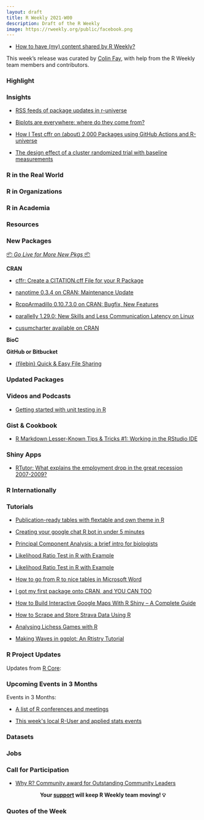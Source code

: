```yaml
---
layout: draft
title: R Weekly 2021-W00
description: Draft of the R Weekly
image: https://rweekly.org/public/facebook.png
---
```



+ [How to have (my) content shared by R Weekly?](https://github.com/rweekly/rweekly.org#how-to-have-my-content-shared-by-r-weekly)

This week’s release was curated by [Colin Fay](https://colinfay.me/), with help from the R Weekly team members and contributors.



###  Highlight



### Insights

+ [RSS feeds of package updates in r-universe](https://ropensci.org/blog/2021/11/24/runiverse-badges/)

+ [Biplots are everywhere: where do they come from?](https://www.statforbiology.com/2021/stat_multivar_svd_biplots/)

+ [How I Test cffr on (about) 2,000 Packages using GitHub Actions and R-universe](https://ropensci.org/blog/2021/11/23/how-i-test-cffr/)

+ [The design effect of a cluster randomized trial with baseline measurements](https://www.rdatagen.net/post/2021-11-23-design-effects-with-baseline-measurements/)

### R in the Real World



###  R in Organizations



###  R in Academia



###  Resources



###  New Packages

<p class="added-hostname"><a href="https://rweekly.org/live" target="_blank" class="externalLink">📦 <i>Go Live for More New Pkgs</i> 📦</a></p>

**CRAN**

+ [cffr: Create a CITATION.cff File for your R Package](https://ropensci.org/blog/2021/11/23/cffr/)

+ [nanotime 0.3.4 on CRAN: Maintenance Update](http://dirk.eddelbuettel.com/blog/2021/11/24/#nanotime_0.3.4)

+ [RcppArmadillo 0.10.7.3.0 on CRAN: Bugfix, New Features](http://dirk.eddelbuettel.com/blog/2021/11/18/#rcpparmadillo_0.10.7.3.0)

+ [parallelly 1.29.0: New Skills and Less Communication Latency on Linux](https://www.r-craft.org/r-news/parallelly-1-29-0-new-skills-and-less-communication-latency-on-linux/)

+ [cusumcharter available on CRAN](https://www.johnmackintosh.net/blog/2021-11-20-cusumcharter/)

**BioC**



**GitHub or Bitbucket**

+ [{filebin} Quick & Easy File Sharing](https://datawookie.dev/blog/2021/11/filebin-quick-easy-file-sharing/)

### Updated Packages



###  Videos and Podcasts

+ [Getting started with unit testing in R](https://www.pipinghotdata.com/posts/2021-11-23-getting-started-with-unit-testing-in-r/)

### Gist & Cookbook

+ [R Markdown Lesser-Known Tips & Tricks #1: Working in the RStudio IDE](https://www.rstudio.com/blog/r-markdown-tips-tricks-1-rstudio-ide/)

### Shiny Apps

+ [RTutor: What explains the employment drop in the great recession 2007-2009?](https://www.r-craft.org/r-news/rtutor-what-explains-the-employment-drop-in-the-great-recession-2007-2009/)



### R Internationally



###  Tutorials

+ [Publication-ready tables with flextable and own theme in R](https://michaeldismorr.netlify.app/post/publication-ready-tables-with-flextable-and-own-theme-in-r/)

+ [Creating your google chat R bot in under 5 minutes](https://adisarid.github.io/post/creating-your-google-chat-r-bot-in-under-5-minutes/)

+ [Principal Component Analysis: a brief intro for biologists](https://www.statforbiology.com/2021/stat_multivar_pca/)

+ [Likelihood Ratio Test in R with Example](https://finnstats.com/index.php/2021/11/24/likelihood-ratio-test-in-r/)

+ [Likelihood Ratio Test in R with Example](https://finnstats.com/index.php/2021/11/24/likelihood-ratio-test-in-r/)

+ [How to go from R to nice tables in Microsoft Word](https://www.rforecology.com/post/exporting-tables-from-r-to-microsoft-word/)

+ [I got my first package onto CRAN, and YOU CAN TOO](https://www.johnmackintosh.net/blog/2021-11-23-cran-success/)

+ [How to Build Interactive Google Maps With R Shiny – A Complete Guide](https://appsilon.com/interactive-google-maps-with-r-shiny/)

+ [How to Scrape and Store Strava Data Using R](https://rviews.rstudio.com/2021/11/22/strava-data/)

+ [Analysing Lichess Games with R](https://towardsdatascience.com/analysing-lichess-games-with-r-c4f8b0bc512c)

+ [Making Waves in ggplot: An Rtistry Tutorial](https://www.thetidytrekker.com/post/making-waves)

<!--<div class="post-more-begin></div><div class="post-more-end"></div>-->

###  R Project Updates

Updates from [R Core](http://developer.r-project.org/blosxom.cgi/R-devel/NEWS):


###  Upcoming Events in 3 Months

Events in 3 Months:


+ [A list of R conferences and meetings](https://jumpingrivers.github.io/meetingsR/events.html)

+ [This week's local R-User and applied stats events](https://community.rstudio.com/c/irl)


### Datasets

### Jobs




###  Call for Participation

+ [Why R? Community award for Outstanding Community Leaders](https://whyr.pl//foundation/2021/community-award/)

<p class="hide-support added-hostname support-rweekly" style="text-align: center;font-weight: bold;">Your <a class="non-visited externalLink" href="https://www.patreon.com/rweekly" onclick="pas(this)">support</a> will keep R Weekly team moving! 💡</p>

###  Quotes of the Week
